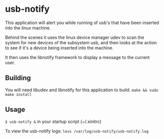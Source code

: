 # usb-notify
This application will alert you while running of usb's that have been inserted
into the linux machine.

Behind the scenes it uses the linux device manager udev
to scan the system for new devices of the subsystem usb, and then looks at the
action to see if it's a device being inserted into the machine.

It then uses the libnotify framework to display a message to the current user.

## Building
You will need libudev and libnotify for this application to build.
`make && sudo make install`

## Usage
`$ usb-notify &` in your startup script (~/.xinitrc)

To view the usb-notify logs: `less /var/log/usb-notify/usb-notify.log`
